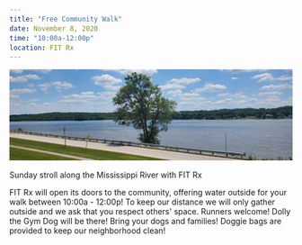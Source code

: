 ```yaml
---
title: "Free Community Walk"
date: November 8, 2020
time: "10:00a-12:00p"
location: FIT Rx
---
```

![Riverfront path behind FIT Rx](/assets/images/classes-scenery.jpg)

Sunday stroll along the Mississippi River with FIT Rx

FIT Rx will open its doors to the community, offering water outside for your walk between 10:00a - 12:00p!  To keep our distance we will only gather outside and we ask that you respect others' space.  Runners welcome!   Dolly the Gym Dog will be there!  Bring your dogs and families!  Doggie bags are provided to keep our neighborhood clean!